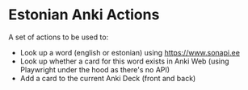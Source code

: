 # Estonian Anki Actions

A set of actions to be used to:
- Look up a word (english or estonian) using https://www.sonapi.ee
- Look up whether a card for this word exists in Anki Web (using Playwright under the hood as there's no API)
- Add a card to the current Anki Deck (front and back)
